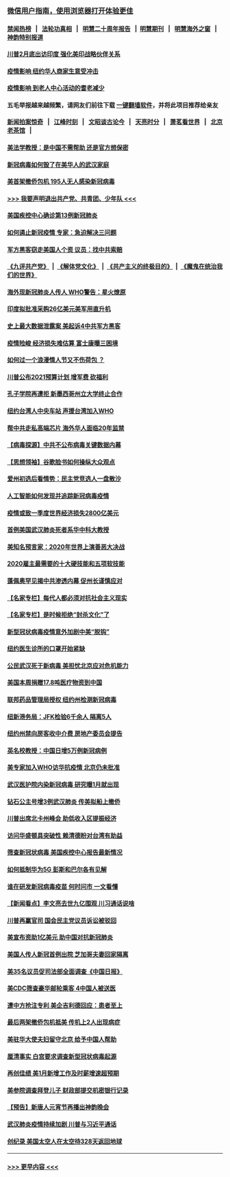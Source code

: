 ### [微信用户指南，使用浏览器打开体验更佳](https://github.com/gfw-breaker/banned-news1/blob/master/indexes/wechat-guide.md?t=0)
#### [禁闻热榜](热点新闻.md?t=0)  &nbsp;&nbsp;|&nbsp;&nbsp; [法轮功真相](https://github.com/gfw-breaker/truth/blob/master/README.md?t=0) &nbsp;&nbsp;|&nbsp;&nbsp; [明慧二十周年报告](https://github.com/gfw-breaker/mh-reports/blob/master/README.md?t=0) &nbsp;&nbsp;|&nbsp;&nbsp;[明慧期刊](https://github.com/gfw-breaker/mh-qikan) &nbsp;&nbsp;|&nbsp;&nbsp; [明慧海外之窗](https://github.com/gfw-breaker/mh-news/blob/master/README.md?t=0) &nbsp;&nbsp;|&nbsp;&nbsp; [神韵特别报道](https://github.com/gfw-breaker/mh-news/blob/master/shenyun.md?t=0)
#### [川普2月底出访印度 强化美印战略伙伴关系](../pages/nsc412/n11860557.md?t=02112156) 
#### [疫情影响  纽约华人商家生意受冲击](../pages/nsc412/n11860284.md?t=02112156) 
#### [疫情影响  到老人中心活动的耆老减少](../pages/nsc412/n11860199.md?t=02112156) 
#### 五毛举报越来越频繁，请网友们前往下载 [一键翻墙软件](https://github.com/gfw-breaker/ssr-accounts)，并将此项目推荐给亲友
#### [新闻拍案惊奇](https://github.com/gfw-breaker/banned-news1/blob/master/pages/link4.md) &nbsp;&nbsp;|&nbsp;&nbsp; [江峰时刻](https://github.com/gfw-breaker/banned-news1/blob/master/pages/link4.md) &nbsp;&nbsp;|&nbsp;&nbsp; [文昭谈古论今](https://github.com/gfw-breaker/banned-news1/blob/master/pages/link4.md) &nbsp;&nbsp;|&nbsp;&nbsp; [天亮时分](https://github.com/gfw-breaker/banned-news1/blob/master/pages/link4.md) &nbsp;&nbsp;|&nbsp;&nbsp; [萧茗看世界](https://github.com/gfw-breaker/banned-news1/blob/master/pages/link4.md) &nbsp;&nbsp;|&nbsp;&nbsp; [北京老茶馆](https://github.com/gfw-breaker/banned-news1/blob/master/pages/link4.md) &nbsp;&nbsp;|&nbsp;&nbsp; 
#### [美法学教授：是中国不需帮助 还是官方想保密](../pages/nsc412/n11859492.md?t=02112156) 
#### [新冠病毒如何毁了在美华人的武汉家庭](../pages/nsc412/n11859524.md?t=02112156) 
#### [美首架撤侨包机 195人无人感染新冠病毒](../pages/nsc412/n11859908.md?t=02112156) 
#### [>>> 我要声明退出共产党、共青团、少年队 <<<](https://github.com/begood0513/goodnews/blob/master/quit/letter.md) 
#### [美国疾控中心确诊第13例新冠肺炎](../pages/nsc412/n11859966.md?t=02112156) 
#### [如何遏止新冠疫情 专家：急迫解决三问题](../pages/nsc412/n11859685.md?t=02112156) 
#### [军方黑客窃走美国人个资 议员：找中共索赔](../pages/nsc412/n11859371.md?t=02112156) 
#### [《九评共产党》](https://github.com/begood0513/9ping.md/blob/master/README.md) &nbsp;|&nbsp; [《解体党文化》](../../../../jtdwh.md/blob/master/README.md)  &nbsp;|&nbsp; [《共产主义的终极目的》](../../../../gczydzjmd.md/blob/master/README.md) &nbsp;|&nbsp; [《魔鬼在统治我们的世界》](../../../../mgztzwmdsj.md/blob/master/README.md) 
#### [海外现新冠肺炎人传人 WHO警告：星火燎原](../pages/nsc412/n11859252.md?t=02112156) 
#### [印度拟批准采购26亿美元美军用直升机](../pages/nsc412/n11859143.md?t=02112156) 
#### [史上最大数据泄露案 美起诉4中共军方黑客](../pages/nsc412/n11859115.md?t=02112156) 
#### [疫情险峻 经济损失难估算 富士康曝三困境](../pages/nsc412/n11859120.md?t=02112156) 
#### [如何过一个浪漫情人节又不伤荷包 ？](../pages/nsc412/n11858969.md?t=02112156) 
#### [川普公布2021预算计划 增军费 砍福利](../pages/nsc412/n11859012.md?t=02112156) 
#### [孔子学院再遭拒 新墨西哥州立大学终止合作](../pages/nsc412/n11858661.md?t=02112156) 
#### [纽约台湾人中央车站  声援台湾加入WHO](../pages/nsc412/n11857757.md?t=02112156) 
#### [帮中共走私高端芯片 海外华人面临20年监禁](../pages/nsc412/n11855016.md?t=02112156) 
#### [【病毒探源】中共不公布病毒关键数据内幕](../pages/nsc412/n11856584.md?t=02112156) 
#### [【思想领袖】谷歌脸书如何操纵大众观点](../pages/nsc412/n11680874.md?t=02112156) 
#### [爱州初选后看情势：民主党竞选人一盘散沙](../pages/nsc412/n11856557.md?t=02112156) 
#### [人工智能如何发现并追踪新冠病毒疫情](../pages/nsc412/n11856398.md?t=02112156) 
#### [疫情或致一季度世界经济损失2800亿美元](../pages/nsc412/n11855639.md?t=02112156) 
#### [首例美国武汉肺炎死者系华中科大教授](../pages/nsc412/n11855500.md?t=02112156) 
#### [美知名预言家：2020年世界上演善恶大决战](../pages/nsc412/n11855418.md?t=02112156) 
#### [2020雇主最需要的十大硬技能和五项软技能](../pages/nsc412/n11850953.md?t=02112156) 
#### [蓬佩奥罕见揭中共渗透内幕 促州长谨慎应对](../pages/nsc412/n11854685.md?t=02112156) 
#### [【名家专栏】每代人都必须对抗社会主义现实](../pages/nsc412/n11831412.md?t=02112156) 
#### [【名家专栏】是时候拒绝“封杀文化”了](../pages/nsc412/n11814093.md?t=02112156) 
#### [新型冠状病毒疫情意外加剧中美“脱钩”](../pages/nsc412/n11854475.md?t=02112156) 
#### [纽约医生诊所的口罩开始紧缺](../pages/nsc412/n11853364.md?t=02112156) 
#### [公民武汉死于新病毒 美担忧北京应对危机能力](../pages/nsc412/n11854331.md?t=02112156) 
#### [美国本周捐赠17.8吨医疗物资到中国](../pages/nsc412/n11854269.md?t=02112156) 
#### [联邦药品管理局授权  纽约州检测新冠病毒](../pages/nsc412/n11853371.md?t=02112156) 
#### [纽新港务局：JFK检验6千余人  隔离5人](../pages/nsc412/n11853366.md?t=02112156) 
#### [纽约州禁向房客收中介费  房地产委员会提告](../pages/nsc412/n11853360.md?t=02112156) 
#### [英名校教授：中国日增5万例新冠病例](../pages/nsc412/n11854174.md?t=02112156) 
#### [美专家加入WHO访华抗疫情 北京仍未批准](../pages/nsc412/n11854043.md?t=02112156) 
#### [武汉医护院内染新冠病毒 研究曝1月就出现](../pages/nsc412/n11852928.md?t=02112156) 
#### [钻石公主号增3例武汉肺炎 传美拟船上撤侨](../pages/nsc412/n11853240.md?t=02112156) 
#### [川普出席北卡州峰会 助低收入区提振经济](../pages/nsc412/n11853232.md?t=02112156) 
#### [访问华盛顿具突破性 赖清德盼对台湾有助益](../pages/nsc412/n11853129.md?t=02112156) 
#### [筛查新冠状病毒 美国疾控中心报告最新情况](../pages/nsc412/n11853070.md?t=02112156) 
#### [如何抵制华为5G 彭斯和巴尔各有见解](../pages/nsc412/n11852535.md?t=02112156) 
#### [谁在研发新冠病毒疫苗 何时问市 一文看懂](../pages/nsc412/n11852840.md?t=02112156) 
#### [【新闻看点】李文亮去世九亿围观 川习通话说啥](../pages/nsc412/n11852360.md?t=02112156) 
#### [川普再赢官司 国会民主党议员诉讼被驳回](../pages/nsc412/n11852287.md?t=02112156) 
#### [美宣布资助1亿美元 助中国对抗新冠肺炎](../pages/nsc412/n11852531.md?t=02112156) 
#### [美国人传人新冠首例出院 芝加哥夫妻回家隔离](../pages/nsc412/n11852452.md?t=02112156) 
#### [美35名议员促司法部全面调查《中国日报》](../pages/nsc412/n11852435.md?t=02112156) 
#### [美CDC筛查豪华邮轮乘客 4中国人被送医](../pages/nsc412/n11852085.md?t=02112156) 
#### [遭中方抢注专利 美企吉利德回应：患者至上](../pages/nsc412/n11852037.md?t=02112156) 
#### [最后两架撤侨包机抵美 传机上2人出现病症](../pages/nsc412/n11852173.md?t=02112156) 
#### [美驻华大使夫妇留守北京 给予中国人帮助](../pages/nsc412/n11852165.md?t=02112156) 
#### [厘清事实 白宫要求调查新型冠状病毒起源](../pages/nsc412/n11852106.md?t=02112156) 
#### [再创佳绩 美1月新增工作及时薪增速超预期](../pages/nsc412/n11852174.md?t=02112156) 
#### [美参院调查拜登儿子 财政部提交机密银行记录](../pages/nsc412/n11851808.md?t=02112156) 
#### [【预告】新唐人元宵节再播出神韵晚会](../pages/nsc412/n11843192.md?t=02112156) 
#### [武汉肺炎疫情持续加剧 川普与习近平通话](../pages/nsc412/n11851613.md?t=02112156) 
#### [创纪录 美国太空人在太空待328天返回地球](../pages/nsc412/n11851266.md?t=02112156) 

----
#### [ >>> 更早内容 <<< ](../indexes/nsc412-earlier.md)
